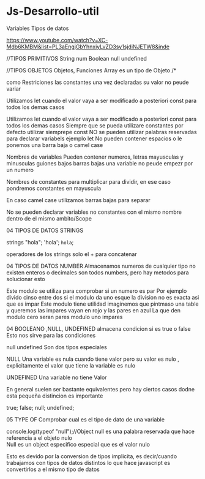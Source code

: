 # Js-Desarrollo-util

Variables Tipos de datos

https://www.youtube.com/watch?v=XC-Mdb6KMBM&list=PL3aEngjGbYhnxiyLvZD3sy1sjdiNJETW8&inde

//TIPOS PRIMITIVOS
 String
 num
 Boolean
 null
 undefined

 //TIPOS OBJETOS
 Objetos,
 Funciones
 Array es un tipo de Objeto
/*


como Restriciones las constantes una vez declaradas su valor no peude variar

Utilizamos let cuando el valor vaya a ser modificado a posteriori const para todos los demas casos

Utilizamos let cuando el valor vaya a ser modificado a posteriori const para todos los demas casos
Siempre que se pueda utilizare constantes
por defecto utilizar siemprepe const
NO se pueden utilizar palabras reservadas para declarar variabels ejemplo let
No pueden contener espacios o le ponemos una barra baja o camel case

Nombres de variables
Pueden contener numeros, letras mayusculas y minusculas guiones bajos barras bajas
una variable no peude empezr por un numero

 Nombres de constantes para multiplicar para dividir, en ese caso pondremos constantes en mayuscula


En caso camel case utilizamos barras bajas para separar



No se pueden declarar variables no constantes con el mismo nombre dentro de el mismo ambito/Scope


04 TIPOS DE DATOS STRINGS
 
strings 
"hola";
'hola';
`hola`;

operadores de los strings solo el + para concatenar


04 TIPOS DE DATOS NUMBER
Almacenamos numeros de cualquier tipo
no existen enteros o decimales son todos numbers, pero hay metodos para solucionar esto


Este modulo se utiliza para comprobar si un numero es par
Por ejemplo divido cinso entre dos si el modulo da uno esque la division no es exacta asi que es impar
Este modulo tiene utilidad imaginemos que pintmaso una table y queremos las impares vayan en rojo y las pares en azul
La que den modulo cero seran pares modulo uno impares



04 BOOLEANO ,NULL, UNDEFINED
almacena condicion si es true o false
Esto nos sirve para las condiciones

null undefined
Son dos tipos especiales 

NULL
Una variable es nula cuando tiene valor pero su valor es nulo , explicitamente el valor que tiene
la variable es nulo 

UNDEFINED
Una variable no tiene Valor



En general suelen ser bastante equivalentes pero hay ciertos casos
dodne esta pequeña distincion es importante


true;
false;
null;
undefined;



05
TYPE OF
Comprobar cual es el tipo de dato de una variable 




console.log(typeof "null");//Object null es una palabra reservada que hace referencia a el objeto nulo  
Null es un object especifico especial que es el valor nulo 

 Esto es devido por la conversion de tipos implicita, es decir/cuando trabajamos
con tipos de datos distintos lo que hace javascript es convertirlos a el mismo tipo de datos
